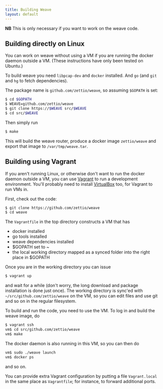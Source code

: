 ```yaml
---
title: Building Weave
layout: default
---
```


**NB** This is only necessary if you want to work on the weave code.

## Building directly on Linux

You can work on weave without using a VM if you are running the docker
daemon outside a VM. (These instructions have only been tested on
Ubuntu.)

To build weave you need `libpcap-dev` and `docker` installed. And `go`
(and `git` and `hg` to fetch dependencies).

The package name is `github.com/zettio/weave`, so assuming `$GOPATH`
is set:

```bash
$ cd $GOPATH
$ WEAVE=github.com/zettio/weave
$ git clone https://$WEAVE src/$WEAVE
$ cd src/$WEAVE
```

Then simply run

```bash
$ make
```

This will build the weave router, produce a docker image
`zettio/weave` and export that image to `/var/tmp/weave.tar`.

## Building using Vagrant

If you aren't running Linux, or otherwise don't want to run the docker
daemon outside a VM, you can use
[Vagrant](https://www.vagrantup.com/downloads.html) to run a
development environment. You'll probably need to install
[VirtualBox](https://www.virtualbox.org/wiki/Downloads) too, for
Vagrant to run VMs in.

First, check out the code:

```bash
$ git clone https://github.com/zettio/weave
$ cd weave
```

The `Vagrantfile` in the top directory constructs a VM that has

 * docker installed
 * go tools installed
 * weave dependencies installed
 * $GOPATH set to ~
 * the local working directory mapped as a synced folder into the
   right place in $GOPATH

Once you are in the working directory you can issue

```bash
$ vagrant up
```

and wait for a while (don't worry, the long download and package
installation is done just once). The working directory is sync'ed with
`~/src/github.com/zettio/weave` on the VM, so you can edit files and
use git and so on in the regular filesystem.

To build and run the code, you need to use the VM. To log in and build
the weave image, do

```bash
$ vagrant ssh
vm$ cd src/github.com/zettio/weave
vm$ make
```

The docker daemon is also running in this VM, so you can then do

```bash
vm$ sudo ./weave launch
vm$ docker ps
```

and so on.

You can provide extra Vagrant configuration by putting a file
`Vagrant.local` in the same place as `Vagrantfile`; for instance, to
forward additional ports.
